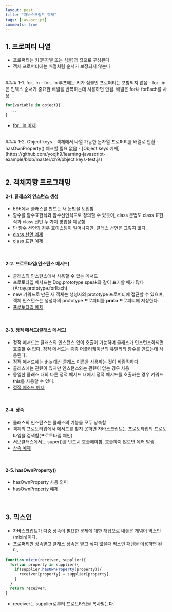 ```yaml
---
layout: post
title: "자바스크립트 객체"
tags: [javascript]
comments: true
---
```


## 1. 프로퍼티 나열
- 프로퍼티는 키(문자열 또는 심볼)과 값으로 구성된다
- 객체 프로퍼티에는 배열처럼 순서가 보장되지 않는다  

<br/>
#### 1-1. for...in
- for...in 루프에는 키가 심볼인 프로퍼티는 포함되지 않음  
- for...in은 인덱스 순서가 중요한 배열을 반복하는데 사용하면 안됨. 배열은 for나 forEach를 사용  

```javascript
for(variable in object){
  ...
}
```  

- [for...in 예제](https://github.com/yoojh9/learning-javascript-example/blob/master/ch9/for..in-test.js)  

<br/>
#### 1-2. Object.keys
- 객체에서 나열 가능한 문자열 프로퍼티를 배열로 반환
- hasOwnProperty() 체크할 필요 없음  
- [Object.keys 예제](https://github.com/yoojh9/learning-javascript-example/blob/master/ch9/object.keys-test.js)  
<br/><br/>

## 2. 객체지향 프로그래밍  
#### 2-1. 클래스와 인스턴스 생성  
- ES6에서 클래스를 만드는 새 문법을 도입함
- 함수를 함수표현식과 함수선언식으로 정의할 수 있듯이, class 문법도 class 표현식과 class 선언 두 가지 방법을 제공함
- 단 함수 선언의 경우 호이스팅이 일어나지만, 클래스 선언은 그렇지 않다.  
- [class 선언 예제](https://github.com/yoojh9/learning-javascript-example/blob/master/ch9/class-declaration-test.js)  
- [class 표현 예제](https://github.com/yoojh9/learning-javascript-example/blob/master/ch9/class-expression-test.js)  
<br/>

#### 2-2. 프로토타입(인스턴스 메서드)
- 클래스의 인스턴스에서 사용할 수 있는 메서드
- 프로토타입 메서드는 Dog.prototype.speak와 같이 표기할 때가 많다(Array.prototype.forEach)
- new 키워드로 만든 새 객체는 생성자의 prototype 프로퍼티에 접근할 수 있으며, 객체 인스턴스는 생성자의 prototype 프로퍼티를 __proto__ 프로퍼티에 저장한다.  
- [프로토타입 예제](https://github.com/yoojh9/learning-javascript-example/blob/master/ch9/prototype-test.js)  
<br/>

#### 2-3. 정적 메서드(클래스 메서드)
- 정적 메서드는 클래스의 인스턴스 없이 호출이 가능하며 클래스가 인스턴스화되면 호출할 수 없다. 정적 메서드는 종종 어플리케이션의 유틸리티 함수를 만드는데 사용된다.
- 정적 메서드에는 this 대신 클래스 이름을 사용하는 것이 바람직하다.
- 클래스에는 관련이 있지만 인스턴스와는 관련이 없는 경우 사용
- 동일한 클래스 내의 다른 정적 메서드 내에서 정적 메서드를 호출하는 경우 키워드 this를 사용할 수 있다.  
- [정적 메소드 예제](https://github.com/yoojh9/learning-javascript-example/blob/master/ch9/static-method-test.js)  
<br/>

#### 2-4. 상속
- 클래스의 인스턴스는 클래스의 기능을 모두 상속함
- 객체의 프로토타입에서 메서드를 찾지 못하면 자바스크립트는 프로토타입의 프로토타입을 검색함(프로토타입 체인)
- 서브클래스에서는 super()를 반드시 호출해야함. 호출하지 않으면 에러 발생  
- [상속 예제](https://github.com/yoojh9/learning-javascript-example/blob/master/ch9/extends-test.js)  
<br/>

#### 2-5. hasOwnProperty()
- hasOwnProperty 사용 의미  
- [hasOwnProperty 예제](https://github.com/yoojh9/learning-javascript-example/blob/master/ch9/has-own-property-test.js)  
<br/><br/>

## 3. 믹스인
- 자바스크립트가 다중 상속이 필요한 문제에 대한 해답으로 내놓은 개념이 믹스인(mixin)이다. 
- 프로퍼티만 상속받고 클래스 상속은 받고 싶지 않을때 믹스인 패턴을 이용하면 된다.  

```javascript
function mixin(receiver, supplier){
  for(var property in supplier){
  	if(supplier.hasOwnProperty(property)){
  	  receiver[property] = supplier[property]
  	}
  }
  return receiver;
}
```
- receiver는 supplier로부터 프로토타입을 복사받는다.  
